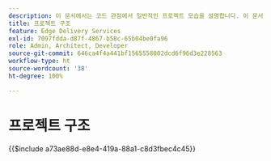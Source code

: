```yaml
---
description: 이 문서에서는 코드 관점에서 일반적인 프로젝트 모습을 설명합니다. 이 문서를 읽기 전에 시작 - 개발자 튜토리얼 문서를 숙지하시기 바랍니다.
title: 프로젝트 구조
feature: Edge Delivery Services
exl-id: 7097fdda-d87f-4867-b58c-65b04be0fa96
role: Admin, Architect, Developer
source-git-commit: 646ca4f4a441bf1565558002dcd6f96d3e228563
workflow-type: ht
source-wordcount: '38'
ht-degree: 100%

---
```


# 프로젝트 구조

{{$include a73ae88d-e8e4-419a-88a1-c8d3fbec4c45}}
